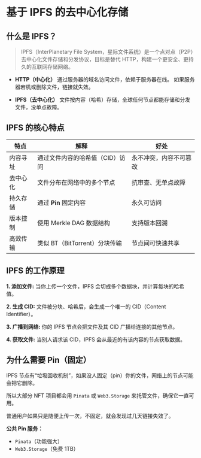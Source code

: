 # 基于 IPFS 的去中心化存储

## 什么是 IPFS？

> IPFS（InterPlanetary File System，星际文件系统）是一个点对点（P2P）去中心化文件存储和分发协议，目标是替代
> HTTP，构建一个更安全、更持久的互联网存储网络。

- **HTTP（中心化）** 通过服务器的域名访问文件，依赖于服务器在线。
  如果服务器宕机或删除文件，链接就失效。

- **IPFS（去中心化）** 文件按内容（哈希）存储，全球任何节点都能存储和分发文件，没单点故障。

## IPFS 的核心特点

| 特点   | 解释                    | 好处          |
|------|-----------------------|-------------|
| 内容寻址 | 通过文件内容的哈希值（CID）访问     | 永不冲突，内容不可篡改 |
| 去中心化 | 文件分布在网络中的多个节点         | 抗审查、无单点故障   |
| 持久存储 | 通过 **Pin** 固定内容       | 永久可访问       |
| 版本控制 | 使用 Merkle DAG 数据结构    | 支持版本回溯      |
| 高效传输 | 类似 BT（BitTorrent）分块传输 | 节点间可快速共享    |

## IPFS 的工作原理

**1. 添加文件:** 当你上传一个文件，IPFS 会切成多个数据块，并计算每块的哈希值。

**2. 生成 CID:** 文件被分块、哈希后，会生成一个唯一的 CID（Content Identifier）。

**3. 广播到网络:** 你的 IPFS 节点会把文件及其 CID 广播给连接的其他节点。

**4. 获取文件:** 当别人请求该 CID，IPFS 会从最近的有该内容的节点获取数据。

## 为什么需要 Pin（固定）

IPFS 节点有“垃圾回收机制”，如果没人固定（pin）你的文件，网络上的节点可能会把它删除。

所以大部分 NFT 项目都会用 `Pinata` 或 `Web3.Storage` 来托管文件，确保它一直可用。

普通用户如果只是随便上传一次，不固定，就会发现过几天链接失效了。

**公共 Pin 服务：**

- `Pinata`（功能强大）
- `Web3.Storage`（免费 1TB）


